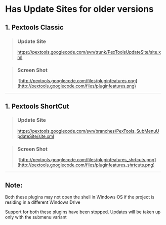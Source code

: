 # Has Update Sites for older versions #

## 1.  Pextools Classic ##
> ### Update Site ###
> https://pextools.googlecode.com/svn/trunk/PexToolsUpdateSite/site.xml

> ### Screen Shot ###
> ![http://pextools.googlecode.com/files/pluginfeatures.png](http://pextools.googlecode.com/files/pluginfeatures.png)

---

## 1.  Pextools ShortCut ##
> ### Update Site ###
> https://pextools.googlecode.com/svn/branches/PexTools_SubMenuUpdateSite/site.xml

> ### Screen Shot ###
> ![http://pextools.googlecode.com/files/pluginfeatures_shrtcuts.png](http://pextools.googlecode.com/files/pluginfeatures_shrtcuts.png)

---

## Note: ##
Both these plugins may not open the  shell in Windows OS if the project is residing in a different Windows Drive

Support for both these plugins have been stopped.
Updates will be taken up only with the submenu variant